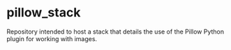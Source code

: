 # pillow_stack
Repository intended to host a stack that details the use of the Pillow Python plugin for working with images.
